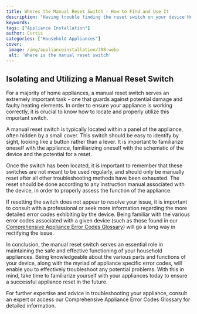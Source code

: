```yaml
---
title: Wheres the Manual Reset Switch - How to Find and Use It
description: "Having trouble finding the reset switch on your device Never fear this blog post explains how to locate and use the manual reset switch on most devices"
keywords: 
tags: ["Appliance Installation"]
author: Curtis
categories: ["Household Appliances"]
cover: 
 image: /img/applianceinstallation/398.webp
 alt: 'Where is the manual reset switch'
---
```

## Isolating and Utilizing a Manual Reset Switch

For a majority of home appliances, a manual reset switch serves an extremely important task - one that guards against potential damage and faulty heating elements. In order to ensure your appliance is working correctly, it is crucial to know how to locate and properly utilize this important switch.

A manual reset switch is typically located within a panel of the appliance, often hidden by a small cover. This switch should be easy to identify by sight, looking like a button rather than a lever. It is important to familiarize oneself with the appliance, familiarizing oneself with the schematic of the device and the potential for a reset. 

Once the switch has been located, it is important to remember that these switches are not meant to be used regularly, and should only be manually reset after all other troubleshooting methods have been exhausted. The reset should be done according to any instruction manual associated with the device, in order to properly assess the function of the appliance.

If resetting the switch does not appear to resolve your issue, it is important to consult with a professional or seek more information regarding the more detailed error codes exhibiting by the device. Being familiar with the various error codes associated with a given device (such as those found in our [Comprehensive Appliance Error Codes Glossary](./error-codes/)) will go a long way in rectifying the issue.

In conclusion, the manual reset switch serves an essential role in maintaining the safe and effective functioning of your household appliances. Being knowledgeable about the various parts and functions of your device, along with the myriad of appliance specific error codes, will enable you to effectively troubleshoot any potential problems. With this in mind, take time to familiarize yourself with your appliances today to ensure a successful appliance reset in the future. 

For further expertise and advice in troubleshooting your appliance, consult an expert or access our Comprehensive Appliance Error Codes Glossary for detailed information.
